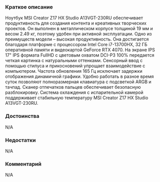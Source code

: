 ### **Краткое описание**
Ноутбук MSI Creator Z17 HX Studio A13VGT-230RU обеспечивает продуктивность для создания контента и креативных творческих проектов. Он выполнен в металлическом корпусе толщиной 19 мм и весом 2.49 кг, поэтому удобен при активной эксплуатации. Одно из преимуществ модели – высокая продуктивность. Она достигается благодаря платформе с процессором Intel Core i7-13700HX, 32 ГБ оперативной памяти и видеокартой GeForce RTX 4070.  На экране IPS 17" IPS формата FullHD с цветовым охватом DCI-P3 100% передается четкая картинка с натуральными оттенками. Сенсорный ввод с помощью стилуса и прикосновений упрощает взаимодействие с компьютером. Частота обновления 165 Гц исключает задержки отображения динамичной графики. Удобно работать в разное время суток позволяют полноразмерная клавиатура с подсветкой ARGB и тачпад. Сканер отпечатков пальцев обеспечивает безопасную разблокировку. Система охлаждения с испарительной камерой поддерживает стабильную температуру MSI Creator Z17 HX Studio A13VGT-230RU.

### **Достоинства**
N/A

### **Недостатки**
N/A

### **Комментарий**
N/A
